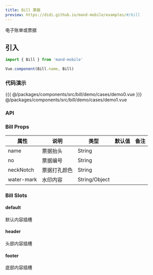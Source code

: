 ```yaml
---
title: Bill 票据
preview: https://didi.github.io/mand-mobile/examples/#/bill
---
```


电子账单或票据

## 引入

```javascript
import { Bill } from 'mand-mobile'

Vue.component(Bill.name, Bill)
```

### 代码演示
<MDDemoWrapper>
<!-- left wrapper -->
{{{ @/packages/components/src/bill/demo/cases/demo0.vue
<!-- right wrapper -->
}}} @/packages/components/src/bill/demo/cases/demo1.vue
</MDDemoWrapper>

### API

### Bill Props
|属性 | 说明 | 类型 | 默认值 | 备注 |
|----|-----|------|------ |------|
|name|票据抬头|String| | |
|no|票据编号|String| | |
|neckNotch|票据打孔颜色|String| |
|water-mark|水印内容|String\/Object| | |

### Bill Slots

#### default
默认内容插槽

#### header
头部内容插槽

#### footer
底部内容插槽
